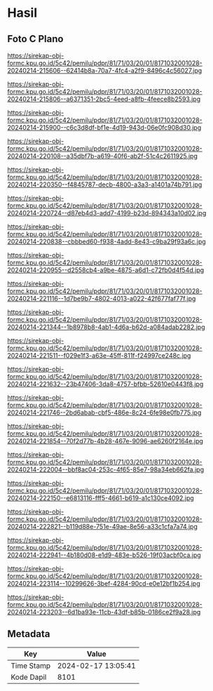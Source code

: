 # Hasil

## Foto C Plano

https://sirekap-obj-formc.kpu.go.id/5c42/pemilu/pdpr/81/71/03/20/01/8171032001028-20240214-215606--62414b8a-70a7-4fc4-a2f9-8496c4c56027.jpg

https://sirekap-obj-formc.kpu.go.id/5c42/pemilu/pdpr/81/71/03/20/01/8171032001028-20240214-215806--a6371351-2bc5-4eed-a8fb-4feece8b2593.jpg

https://sirekap-obj-formc.kpu.go.id/5c42/pemilu/pdpr/81/71/03/20/01/8171032001028-20240214-215900--c6c3d8df-bf1e-4d19-943d-06e0fc908d30.jpg

https://sirekap-obj-formc.kpu.go.id/5c42/pemilu/pdpr/81/71/03/20/01/8171032001028-20240214-220108--a35dbf7b-a619-40f6-ab2f-51c4c2611925.jpg

https://sirekap-obj-formc.kpu.go.id/5c42/pemilu/pdpr/81/71/03/20/01/8171032001028-20240214-220350--f4845787-decb-4800-a3a3-a1401a74b791.jpg

https://sirekap-obj-formc.kpu.go.id/5c42/pemilu/pdpr/81/71/03/20/01/8171032001028-20240214-220724--d87eb4d3-add7-4199-b23d-894343a10d02.jpg

https://sirekap-obj-formc.kpu.go.id/5c42/pemilu/pdpr/81/71/03/20/01/8171032001028-20240214-220838--cbbbed60-f938-4add-8e43-c9ba29f93a6c.jpg

https://sirekap-obj-formc.kpu.go.id/5c42/pemilu/pdpr/81/71/03/20/01/8171032001028-20240214-220955--d2558cb4-a9be-4875-a6d1-c72fb0d4f54d.jpg

https://sirekap-obj-formc.kpu.go.id/5c42/pemilu/pdpr/81/71/03/20/01/8171032001028-20240214-221116--1d7be9b7-4802-4013-a022-42f677faf77f.jpg

https://sirekap-obj-formc.kpu.go.id/5c42/pemilu/pdpr/81/71/03/20/01/8171032001028-20240214-221344--1b8978b8-4ab1-4d6a-b62d-a084adab2282.jpg

https://sirekap-obj-formc.kpu.go.id/5c42/pemilu/pdpr/81/71/03/20/01/8171032001028-20240214-221511--f029e1f3-a63e-45ff-811f-f24997ce248c.jpg

https://sirekap-obj-formc.kpu.go.id/5c42/pemilu/pdpr/81/71/03/20/01/8171032001028-20240214-221632--23b47406-3da8-4757-bfbb-52610e0443f8.jpg

https://sirekap-obj-formc.kpu.go.id/5c42/pemilu/pdpr/81/71/03/20/01/8171032001028-20240214-221746--2bd6abab-cbf5-486e-8c24-6fe98e0fb775.jpg

https://sirekap-obj-formc.kpu.go.id/5c42/pemilu/pdpr/81/71/03/20/01/8171032001028-20240214-221854--70f2d77b-4b28-467e-9096-ae6260f2164e.jpg

https://sirekap-obj-formc.kpu.go.id/5c42/pemilu/pdpr/81/71/03/20/01/8171032001028-20240214-222004--bbf8ac04-253c-4f65-85e7-98a34eb662fa.jpg

https://sirekap-obj-formc.kpu.go.id/5c42/pemilu/pdpr/81/71/03/20/01/8171032001028-20240214-222150--e6813116-fff5-4661-b619-a1c130ce4092.jpg

https://sirekap-obj-formc.kpu.go.id/5c42/pemilu/pdpr/81/71/03/20/01/8171032001028-20240214-222821--b119d88e-751e-49ae-8e56-a33c1cfa7a74.jpg

https://sirekap-obj-formc.kpu.go.id/5c42/pemilu/pdpr/81/71/03/20/01/8171032001028-20240214-222941--4b180d08-e1d9-483e-b526-19f03acbf0ca.jpg

https://sirekap-obj-formc.kpu.go.id/5c42/pemilu/pdpr/81/71/03/20/01/8171032001028-20240214-223114--10299626-3bef-4284-90cd-e0e12bf1b254.jpg

https://sirekap-obj-formc.kpu.go.id/5c42/pemilu/pdpr/81/71/03/20/01/8171032001028-20240214-223203--6d1ba93e-11cb-43df-b85b-0186ce2f9a28.jpg


## Metadata

| Key        | Value               |
| ---------- | ------------------- |
| Time Stamp | 2024-02-17 13:05:41 |
| Kode Dapil | 8101                |



